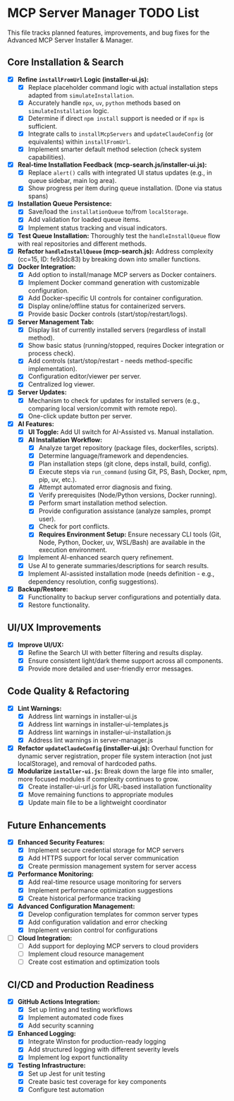 # MCP Server Manager TODO List

This file tracks planned features, improvements, and bug fixes for the Advanced MCP Server Installer & Manager.

## Core Installation & Search

-   [x] **Refine `installFromUrl` Logic (installer-ui.js):**
    -   [x] Replace placeholder command logic with actual installation steps adapted from `simulateInstallation`.
    -   [x] Accurately handle `npx`, `uv`, `python` methods based on `simulateInstallation` logic.
    -   [x] Determine if direct `npm install` support is needed or if `npx` is sufficient.
    -   [x] Integrate calls to `installMcpServers` and `updateClaudeConfig` (or equivalents) within `installFromUrl`.
    -   [x] Implement smarter default method selection (check system capabilities).
-   [x] **Real-time Installation Feedback (mcp-search.js/installer-ui.js):**
    -   [x] Replace `alert()` calls with integrated UI status updates (e.g., in queue sidebar, main log area).
    -   [x] Show progress per item during queue installation. (Done via status spans)
-   [x] **Installation Queue Persistence:**
    -   [x] Save/load the `installationQueue` to/from `localStorage`.
    -   [x] Add validation for loaded queue items.
    -   [x] Implement status tracking and visual indicators.
-   [x] **Test Queue Installation:** Thoroughly test the `handleInstallQueue` flow with real repositories and different methods.
-   [x] **Refactor `handleInstallQueue` (mcp-search.js):** Address complexity (cc=15, ID: fe93dc83) by breaking down into smaller functions.
-   [x] **Docker Integration:**
    -   [x] Add option to install/manage MCP servers as Docker containers.
    -   [x] Implement Docker command generation with customizable configuration.
    -   [x] Add Docker-specific UI controls for container configuration.
    -   [x] Display online/offline status for containerized servers.
    -   [x] Provide basic Docker controls (start/stop/restart/logs).
-   [x] **Server Management Tab:**
    -   [x] Display list of currently installed servers (regardless of install method).
    -   [x] Show basic status (running/stopped, requires Docker integration or process check).
    -   [x] Add controls (start/stop/restart - needs method-specific implementation).
    -   [x] Configuration editor/viewer per server.
    -   [x] Centralized log viewer.
-   [x] **Server Updates:**
    -   [x] Mechanism to check for updates for installed servers (e.g., comparing local version/commit with remote repo).
    -   [x] One-click update button per server.
-   [x] **AI Features:**
    -   [x] **UI Toggle:** Add UI switch for AI-Assisted vs. Manual installation.
    -   [x] **AI Installation Workflow:**
        -   [x] Analyze target repository (package files, dockerfiles, scripts).
        -   [x] Determine language/framework and dependencies.
        -   [x] Plan installation steps (git clone, deps install, build, config).
        -   [x] Execute steps via `run_command` (using Git, PS, Bash, Docker, npm, pip, uv, etc.).
        -   [x] Attempt automated error diagnosis and fixing.
        -   [x] Verify prerequisites (Node/Python versions, Docker running).
        -   [x] Perform smart installation method selection.
        -   [x] Provide configuration assistance (analyze samples, prompt user).
        -   [x] Check for port conflicts.
        -   [x] **Requires Environment Setup:** Ensure necessary CLI tools (Git, Node, Python, Docker, uv, WSL/Bash) are available in the execution environment.
    -   [x] Implement AI-enhanced search query refinement.
    -   [x] Use AI to generate summaries/descriptions for search results.
    -   [x] Implement AI-assisted installation mode (needs definition - e.g., dependency resolution, config suggestions).
-   [x] **Backup/Restore:**
    -   [x] Functionality to backup server configurations and potentially data.
    -   [x] Restore functionality.

## UI/UX Improvements

-   [x] **Improve UI/UX:**
    -   [x] Refine the Search UI with better filtering and results display.
    -   [x] Ensure consistent light/dark theme support across all components.
    -   [x] Provide more detailed and user-friendly error messages.

## Code Quality & Refactoring

-   [x] **Lint Warnings:**
    -   [x] Address lint warnings in installer-ui.js
    -   [x] Address lint warnings in installer-ui-templates.js
    -   [x] Address lint warnings in installer-ui-installation.js
    -   [x] Address lint warnings in server-manager.js
-   [x] **Refactor `updateClaudeConfig` (installer-ui.js):** Overhaul function for dynamic server registration, proper file system interaction (not just localStorage), and removal of hardcoded paths.
-   [x] **Modularize `installer-ui.js`:** Break down the large file into smaller, more focused modules if complexity continues to grow.
    -   [x] Create installer-ui-url.js for URL-based installation functionality
    -   [x] Move remaining functions to appropriate modules
    -   [x] Update main file to be a lightweight coordinator

## Future Enhancements

-   [x] **Enhanced Security Features:**
    -   [x] Implement secure credential storage for MCP servers
    -   [x] Add HTTPS support for local server communication
    -   [x] Create permission management system for server access
-   [x] **Performance Monitoring:**
    -   [x] Add real-time resource usage monitoring for servers
    -   [x] Implement performance optimization suggestions
    -   [x] Create historical performance tracking
-   [x] **Advanced Configuration Management:**
    -   [x] Develop configuration templates for common server types
    -   [x] Add configuration validation and error checking
    -   [x] Implement version control for configurations
-   [ ] **Cloud Integration:**
    -   [ ] Add support for deploying MCP servers to cloud providers
    -   [ ] Implement cloud resource management
    -   [ ] Create cost estimation and optimization tools

## CI/CD and Production Readiness

-   [x] **GitHub Actions Integration:**
    -   [x] Set up linting and testing workflows
    -   [x] Implement automated code fixes
    -   [x] Add security scanning
-   [x] **Enhanced Logging:**
    -   [x] Integrate Winston for production-ready logging
    -   [x] Add structured logging with different severity levels
    -   [x] Implement log export functionality
-   [x] **Testing Infrastructure:**
    -   [x] Set up Jest for unit testing
    -   [x] Create basic test coverage for key components
    -   [x] Configure test automation
